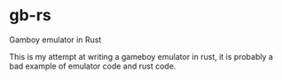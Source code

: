 # gb-rs
Gamboy emulator in Rust

This is my attempt at writing a gameboy emulator in rust, it is probably a bad example of emulator code and rust code.
